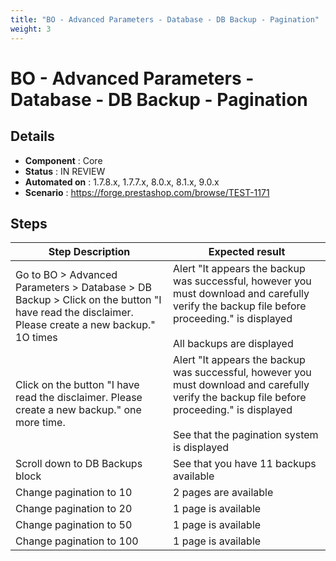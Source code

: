 ```yaml
---
title: "BO - Advanced Parameters - Database - DB Backup - Pagination"
weight: 3
---
```


# BO - Advanced Parameters - Database - DB Backup - Pagination
## Details
* **Component** : Core
* **Status** : IN REVIEW
* **Automated on** : 1.7.8.x, 1.7.7.x, 8.0.x, 8.1.x, 9.0.x
* **Scenario** : https://forge.prestashop.com/browse/TEST-1171

## Steps
| Step Description | Expected result |
| ----- | ----- |
| Go to BO > Advanced Parameters > Database > DB Backup > Click on the button "I have read the disclaimer. Please create a new backup." 1O times | Alert "It appears the backup was successful, however you must download and carefully verify the backup file before proceeding." is displayed<br><br>All backups are displayed |
| Click on the button "I have read the disclaimer. Please create a new backup." one more time. | Alert "It appears the backup was successful, however you must download and carefully verify the backup file before proceeding." is displayed<br><br>See that the pagination system is displayed |
| Scroll down to DB Backups block | See that you have 11 backups available |
| Change pagination to 10 | 2 pages are available |
| Change pagination to 20 | 1 page is available |
| Change pagination to 50 | 1 page is available |
| Change pagination to 100 | 1 page is available |
